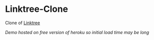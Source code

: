 # Linktree-Clone
Clone of [Linktree](https://linktr.ee)



*Demo hosted on free version of heroku so initial load time may be long*
